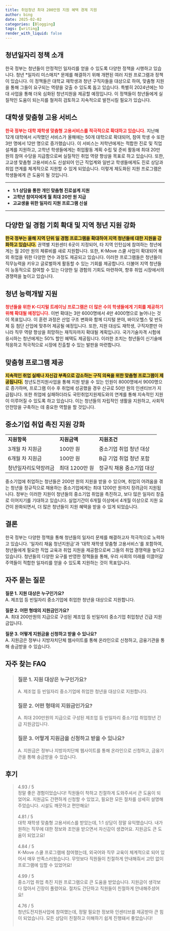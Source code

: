 ```yaml
---
title: 취업청년 최대 200만원 지원 혜택 경제 지원
author: bing
date: 2025-02-02
categories: [Blogging]
tags: [writing]
render_with_liquid: false
---
```



<h2 id='청년일자리정책소개'>청년일자리 정책 소개</h2>

<p>한국 정부는 청년들이 안정적인 일자리를 얻을 수 있도록 다양한 정책을 시행하고 있습니다. 청년 *일자리 미스매치* 문제를 해결하기 위해 개편된 여러 지원 프로그램과 정책이 있습니다. 이 정책들은 대학교 재학생과 청년 구직자들을 대상으로 하여, 맞춤형 지원을 통해 그들이 요구되는 역량을 갖출 수 있도록 돕고 있습니다. 특별히 2024년에는 10대 사업을 통해 더욱 심화된 청년지원을 제공할 예정입니다. 이 정책들이 청년들에게 실질적인 도움이 되는지를 철저히 검토하고 지속적으로 발전시킬 필요가 있습니다.</p>

<h2 id='대학생맞춤형고용서비스'>대학생 맞춤형 고용 서비스</h2>

<p><b><span style="color: #ee2323;">한국 정부는 대학 재학생 맞춤형 고용서비스를 적극적으로 확대하고 있습니다.</span></b> 지난해 12개 대학에서 시작했던 서비스가 올해에는 50개 대학으로 확대되어, 참여 학생 수 또한 3만 명에서 12만 명으로 증가했습니다. 이 서비스는 저학년에게는 적합한 진로 및 직업 설계를 지원하고, 고학년 학생들에게는 취업활동 계획 수립 및 준비 활동에 최대 20만 원의 참여 수당을 지급함으로써 실질적인 취업 역량 향상을 목표로 하고 있습니다. 또한, 고교생 맞춤형 고용서비스도 신설되어 인근 직업계와 일반고 학생들에게도 진로 상담과 취업 연계를 체계적으로 지원할 수 있게 되었습니다. 이렇게 제도화된 지원 프로그램은 학생들에게 큰 도움이 될 것입니다.</p>

<hr />

<ul>
    <li><b>1:1 상담을 통한 개인 맞춤형 진로설계 지원</b></li>
    <li><b>고학년 참여자에게 월 최대 20만 원 지급</b></li>
    <li><b>고교생을 위한 일자리 지원 프로그램 신설</b></li>
</ul>

<hr />

<h2 id='지역청년지원'>다양한 일 경험 기회 확대 및 지역 청년 지원 강화</h2>

<p><b><span style="background-color: #ffe066;">한국 정부는 올해 지역 단위 일 경험 프로그램을 확대하여 지역 청년들에 대한 지원을 강화하고 있습니다.</span></b> 권역별 지원센터 6곳이 지정되어, 타 지역 인턴십에 참여하는 청년에게는 월 20만 원의 체류비를 새로 지원합니다. 또한, K-Move 스쿨 사업이 확대되어 해외 취업을 위한 다양한 연수 과정도 제공되고 있습니다. 이러한 프로그램들은 청년들이 직무능력을 키우고 글로벌하게 활동할 수 있는 기회를 제공합니다. 더불어 지역 청년들이 능동적으로 참여할 수 있는 다양한 일 경험의 기회도 마련하여, 향후 취업 시장에서의 경쟁력을 높이고 있습니다.</p>

<h2 id='청년능력개발'>청년 능력개발 지원</h2>

<p><b><span style="color: #ee2323;">청년들을 위한 K-디지털 트레이닝 프로그램은 더 많은 수의 학생들에게 기회를 제공하기 위해 확대될 예정입니다.</span></b> 이번 확대는 3만 6000명에서 4만 4000명으로 늘어나는 것이 목표입니다. 이 훈련 과정은 산업 구조 변화와 함께 디지털 분야, 바이오헬스 및 반도체 등 첨단 산업에 맞추어 제공될 예정입니다. 또한, 지원 대상도 재학생, 구직자뿐만 아니라 직무 역량 향상을 희망하는 재직자까지 확대될 계획입니다. 국가기술자격 시험에 응시하는 청년에게는 50% 할인 혜택도 제공됩니다. 이러한 조치는 청년들이 신기술에 적응하고 적극적으로 시장에 진출할 수 있는 발판을 마련합니다.</p>

<h2 id='맞춤형프로그램'>맞춤형 프로그램 제공</h2>

<p><b><span style="background-color: #ffe066;">지속적인 취업 실패나 자신감 부족으로 감소하는 구직 의욕을 위한 맞춤형 프로그램이 제공됩니다.</span></b> 청년도전지원사업을 통해 지원 받을 수 있는 인원이 8000명에서 9000명으로 증가하며, 프로그램 이수 후 취업에 성공했을 경우 신규로 50만 원의 인센티브가 지급됩니다. 또한 취업에 실패하더라도 국민취업지원제도와의 연계를 통해 지속적인 지원이 이루어질 수 있도록 하고 있습니다. 이는 청년들의 자립적인 생활을 지원하고, 사회적 안전망을 구축하는 데 중요한 역할을 할 것입니다.</p>

<h2 id='중소기업장려금'>중소기업 취업 촉진 지원 강화</h2>

<table>
    <tr>
        <td><b>지원항목</b></td>
        <td><b>지원금액</b></td>
        <td><b>지원조건</b></td>
    </tr>
    <tr>
        <td>3개월 차 지원금</td>
        <td>100만 원</td>
        <td>중소기업 취업 청년 대상</td>
    </tr>
    <tr>
        <td>6개월 차 지원금</td>
        <td>100만 원</td>
        <td>B급 기업 취업 청년 포함</td>
    </tr>
    <tr>
        <td>청년일자리도약장려금</td>
        <td>최대 1200만 원</td>
        <td>정규직 채용 중소기업 대상</td>
    </tr>
</table>

<p>중소기업에 취업하는 청년들은 200만 원의 지원을 받을 수 있으며, 취업의 어려움을 겪는 청년을 정규직으로 채용하는 중소기업에게는 최대 1200만 원까지 장려금이 지원됩니다. 정부는 이러한 지원이 청년들의 중소기업 취업을 촉진하고, 보다 많은 일자리 창출로 이어지기를 기대하고 있습니다. 실업기간이 6개월 이상에서 4개월 이상으로 지원 요건이 완화되면서, 더 많은 청년들이 지원 혜택을 받을 수 있게 되었습니다.</p>

<h2 id='결론'>결론</h2>

<p>한국 정부는 다양한 정책을 통해 청년들의 일자리 문제를 해결하고자 적극적으로 노력하고 있습니다. '일자리 채움 청년지원금'과 '대학 재학생 맞춤형 고용서비스'를 포함하여, 청년들에게 필요한 직업 교육과 취업 지원을 제공함으로써 그들의 취업 경쟁력을 높이고 있습니다. 청년들의 다양한 요구를 반영한 정책들을 통해, 우리 사회의 미래를 이끌어갈 주역들이 적합한 일자리를 얻을 수 있도록 지원하는 것이 목표입니다.</p>

<h2 id='자주묻는질문'>자주 묻는 질문</h2>

<p><b>질문 1. 지원 대상은 누구인가요?</b><br>A. 제조업 등 빈일자리 중소기업에 취업한 청년을 대상으로 지원합니다.</p>

<p><b>질문 2. 어떤 형태의 지원금인가요?</b><br>A. 최대 200만원의 지급으로 구성된 제조업 등 빈일자리 중소기업 취업청년 긴급 지원금입니다.</p>

<p><b>질문 3. 어떻게 지원금을 신청하고 받을 수 있나요?</b><br>A. 지원금은 정부나 지방자치단체 웹사이트를 통해 온라인으로 신청하고, 금융기관을 통해 송금받을 수 있습니다.</p>


<h2 id='자주_찾는_FAQ'>자주 찾는 FAQ</h2>
<div itemscope="" itemtype="https://schema.org/FAQPage"> 
<blockquote> 
<div itemscope="" itemprop="mainEntity" itemtype="https://schema.org/Question"> 
<h3 itemprop="name">질문 1. 지원 대상은 누구인가요?</h3> 
<div itemscope="" itemprop="acceptedAnswer" itemtype="https://schema.org/Answer"> 
<span itemprop="text"> 
<p>A. 제조업 등 빈일자리 중소기업에 취업한 청년을 대상으로 지원합니다.</p> 
</span> 
</div> 
</div> 
<div itemscope="" itemprop="mainEntity" itemtype="https://schema.org/Question"> 
<h3 itemprop="name">질문 2. 어떤 형태의 지원금인가요?</h3> 
<div itemscope="" itemprop="acceptedAnswer" itemtype="https://schema.org/Answer"> 
<span itemprop="text"> 
<p>A. 최대 200만원의 지급으로 구성된 제조업 등 빈일자리 중소기업 취업청년 긴급 지원금입니다.</p> 
</span> 
</div> 
</div> 
<div itemscope="" itemprop="mainEntity" itemtype="https://schema.org/Question"> 
<h3 itemprop="name">질문 3. 어떻게 지원금을 신청하고 받을 수 있나요?</h3> 
<div itemscope="" itemprop="acceptedAnswer" itemtype="https://schema.org/Answer"> 
<span itemprop="text"> 
<p>A. 지원금은 정부나 지방자치단체 웹사이트를 통해 온라인으로 신청하고, 금융기관을 통해 송금받을 수 있습니다.</p> 
</span> 
</div> 
</div> 
</blockquote> 
</div>
<h2 id='후기'>후기</h2>
<div itemscope itemtype="https://schema.org/Product">
  <blockquote>
  <div itemprop="review" itemscope itemtype="https://schema.org/Review">
      <div itemprop="reviewRating" itemscope itemtype="https://schema.org/Rating"> <span itemprop="ratingValue">4.93</span> / <span itemprop="bestRating">5</span> </div>
      <span itemprop="reviewBody">정말 좋은 경험이었습니다! 직원들이 착하고 친절하게 도와주셔서 큰 도움이 되었어요. 지원금도 간편하게 신청할 수 있었고, 필요한 모든 절차를 상세히 설명해주었습니다. 시설도 깨끗하고 편안해요!</span>
  </div>
  <br>
  <div itemprop="review" itemscope itemtype="https://schema.org/Review">
      <div itemprop="reviewRating" itemscope itemtype="https://schema.org/Rating"> <span itemprop="ratingValue">4.81</span> / <span itemprop="bestRating">5</span> </div>
      <span itemprop="reviewBody">대학 재학생 맞춤형 고용서비스를 받았는데, 1:1 상담이 정말 유익했습니다. 내가 원하는 직무에 대한 정보와 조언을 받으면서 자신감이 생겼어요. 지원금도 큰 도움이 되었고요!</span>
  </div>
  <br>
  <div itemprop="review" itemscope itemtype="https://schema.org/Review">
      <div itemprop="reviewRating" itemscope itemtype="https://schema.org/Rating"> <span itemprop="ratingValue">4.84</span> / <span itemprop="bestRating">5</span> </div>
      <span itemprop="reviewBody">K-Move 스쿨 프로그램에 참여했는데, 외국어와 직무 교육이 체계적으로 되어 있어서 매우 만족스러웠습니다. 무엇보다 직원들이 친절하게 안내해줘서 고민 없이 프로그램에 임할 수 있었어요!</span>
  </div>
  <br>
  <div itemprop="review" itemscope itemtype="https://schema.org/Review">
      <div itemprop="reviewRating" itemscope itemtype="Rating"> <span itemprop="ratingValue">4.99</span> / <span itemprop="bestRating">5</span> </div>
      <span itemprop="reviewBody">중소기업 취업 촉진 지원 프로그램으로 큰 도움을 받았습니다. 지원금이 생각보다 많아서 긴장이 풀렸어요. 절차도 간단하고 직원들이 친절하게 안내해주셨어요!</span>
  </div>
  <br>
  <div itemprop="review" itemscope itemtype="https://schema.org/Review">
      <div itemprop="reviewRating" itemscope itemtype="Rating"> <span itemprop="ratingValue">4.76</span> / <span itemprop="bestRating">5</span> </div>
      <span itemprop="reviewBody">청년도전지원사업에 참여했는데, 정말 필요한 정보와 인센티브를 제공받아 큰 힘이 되었습니다. 모든 상담이 친절하고 이해하기 쉽게 진행돼서 좋았습니다!</span>
  </div>
  <br>
  </blockquote>
</div>
